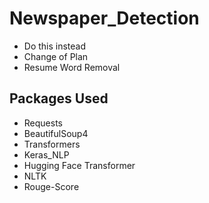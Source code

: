 # Newspaper_Detection


- Do this instead
- Change of Plan
- Resume Word Removal
## Packages Used
- Requests
- BeautifulSoup4
- Transformers
- Keras_NLP
- Hugging Face Transformer
- NLTK
- Rouge-Score